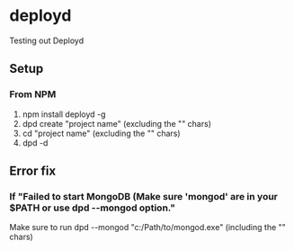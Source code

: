# deployd
Testing out Deployd

## Setup
### From NPM
1. npm install deployd -g
2. dpd create "project name" (excluding the "" chars)
3. cd "project name" (excluding the "" chars)
4. dpd -d 

## Error fix
### If "Failed to start MongoDB (Make sure 'mongod' are in your $PATH or use dpd --mongod option."
Make sure to run dpd --mongod "c:/Path/to/mongod.exe" (including the "" chars)
